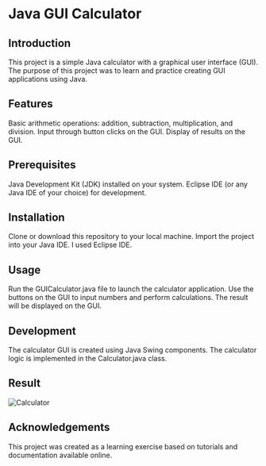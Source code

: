 # Java GUI Calculator


## Introduction
This project is a simple Java calculator with a graphical user interface (GUI). The purpose of this project was to learn and practice creating GUI applications using Java.

## Features
Basic arithmetic operations: addition, subtraction, multiplication, and division.
Input through button clicks on the GUI.
Display of results on the GUI.

## Prerequisites
Java Development Kit (JDK) installed on your system.
Eclipse IDE (or any Java IDE of your choice) for development.

## Installation
Clone or download this repository to your local machine.
Import the project into your Java IDE. I used Eclipse IDE.

## Usage
Run the GUICalculator.java file to launch the calculator application.
Use the buttons on the GUI to input numbers and perform calculations.
The result will be displayed on the GUI.

## Development
The calculator GUI is created using Java Swing components.
The calculator logic is implemented in the Calculator.java class.

## Result
![Calculator]("C:\Users\dell\OneDrive\Pictures\Screenshots\calc.png")


## Acknowledgements
This project was created as a learning exercise based on tutorials and documentation available online.



